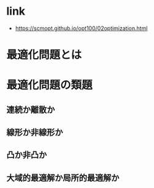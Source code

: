 # link
- https://scmopt.github.io/opt100/02optimization.html

# 最適化問題とは

# 最適化問題の類題
## 連続か離散か
## 線形か非線形か
## 凸か非凸か
## 大域的最適解か局所的最適解か